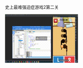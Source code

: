 史上最难强迫症游戏2第二关

![Image text](https://raw.githubusercontent.com/weqq2019/ANJL/master/img/game-02.gif)

